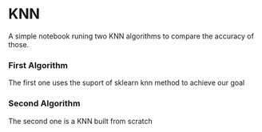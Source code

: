 # KNN
A simple notebook runing two KNN algorithms to compare the accuracy of those.

### First Algorithm
The first one uses the suport of sklearn knn method to achieve our goal

### Second Algorithm
The second one is a KNN built from scratch

